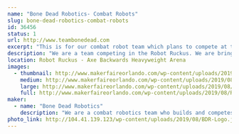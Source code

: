 ```yaml
---
name: "Bone Dead Robotics- Combat Robots"
slug: bone-dead-robotics-combat-robots
id: 36456
status: 1
url: http://www.teambonedead.com
excerpt: "This is for our combat robot team which plans to compete at the Robot Ruckus. We plan to bring our 30lb Sportsman robot \"Reckoning.\" "
description: "We are a team competing in the Robot Ruckus. We are bringing our 30lb Sportsman \"Reckoning\" to compete at the event. We have competed in combat robots for 10 years now and we are proud of all the progress has made with the return of 'Battlebots.' We are also members of our local universities' combat robot club and makerspace which we hope to talk about with the public to further promote interest in STEM."
location: Robot Ruckus - Axe Backwards Heavyweight Arena
images:
  - thumbnail: http://www.makerfaireorlando.com/wp-content/uploads/2019/08/Remedy-Sportsman.jpg
    medium: http://www.makerfaireorlando.com/wp-content/uploads/2019/08/Remedy-Sportsman.jpg
    large: http://www.makerfaireorlando.com/wp-content/uploads/2019/08/Remedy-Sportsman.jpg
    full: http://www.makerfaireorlando.com/wp-content/uploads/2019/08/Remedy-Sportsman.jpg
maker:
  - name: "Bone Dead Robotics"
    description: "We are a combat robotics team who builds and competes fighting robots. "
photo_link: http://104.41.139.123/wp-content/uploads/2019/08/BDR-Logo.jpg
---
```

